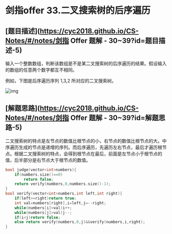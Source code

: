 # 剑指offer 33.二叉搜索树的后序遍历

## [题目描述](https://cyc2018.github.io/CS-Notes/#/notes/剑指 Offer 题解 - 30~39?id=题目描述-5)

输入一个整数数组，判断该数组是不是某二叉搜索树的后序遍历的结果。假设输入的数组的任意两个数字都互不相同。

例如，下图是后序遍历序列 1,3,2 所对应的二叉搜索树。

![img](https://cs-notes-1256109796.cos.ap-guangzhou.myqcloud.com/13454fa1-23a8-4578-9663-2b13a6af564a.jpg)

## [解题思路](https://cyc2018.github.io/CS-Notes/#/notes/剑指 Offer 题解 - 30~39?id=解题思路-5)

二叉搜索树的特点是左节点的数值比根节点的小，右节点的数值比根节点的大。中序遍历生成的节点是递增的序列。而后序遍历，先遍历左右节点，最后才遍历根节点。根据二叉搜索树的特点，会得到根节点在最后，前面是左节点小于根节点的值，后半部分是右节点大于根节点的数值。

```cpp
bool judge(vector<int>numbers){
    if(numbers.size()==0)
        return false;
    return verify(numbers,0,numbers.size()-1);
}
bool verify(vector<int>numbers,int left,int right){
    if(left>=right)return true;
    int val=numbers[right],i=left,j=--right;
    while(numbers[i]<val)i++;
    while(numbers[j]>val)j--;
    if(i<j)return false;
    else return verify(numbers,0,j)&&verify(numbers,i,right);
}
```

